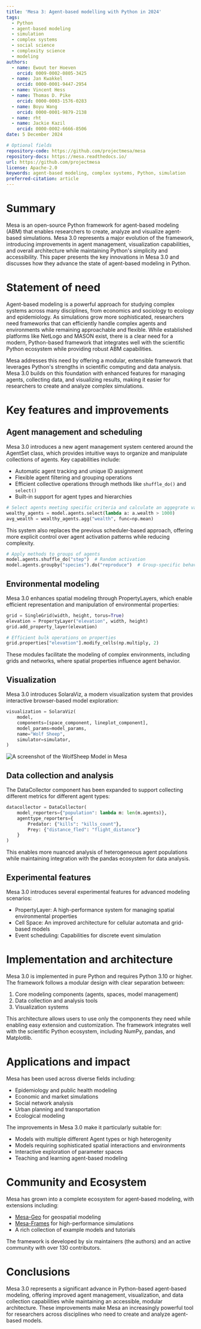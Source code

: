 ```yaml
---
title: 'Mesa 3: Agent-based modelling with Python in 2024'
tags:
  - Python
  - agent-based modeling
  - simulation
  - complex systems
  - social science
  - complexity science
  - modeling
authors:
  - name: Ewout ter Hoeven
    orcid: 0009-0002-0805-3425
  - name: Jan Kwakkel
    orcid: 0000-0001-9447-2954
  - name: Vincent Hess
  - name: Thomas D. Pike
    orcid: 0000-0003-1576-0283
  - name: Boyu Wang
    orcid: 0000-0001-9879-2138
  - name: rht
  - name: Jackie Kazil
    orcid: 0000-0002-6666-8506
date: 5 December 2024

# Optional fields
repository-code: https://github.com/projectmesa/mesa
repository-docs: https://mesa.readthedocs.io/
url: https://github.com/projectmesa
license: Apache-2.0
keywords: agent-based modeling, complex systems, Python, simulation
preferred-citation: article
---
```


# Summary
Mesa is an open-source Python framework for agent-based modeling (ABM) that enables researchers to create, analyze and visualize agent-based simulations. Mesa 3.0 represents a major evolution of the framework, introducing improvements in agent management, visualization capabilities, and overall architecture while maintaining Python's simplicity and accessibility. This paper presents the key innovations in Mesa 3.0 and discusses how they advance the state of agent-based modeling in Python.

# Statement of need
Agent-based modeling is a powerful approach for studying complex systems across many disciplines, from economics and sociology to ecology and epidemiology. As simulations grow more sophisticated, researchers need frameworks that can efficiently handle complex agents and environments while remaining approachable and flexible. While established platforms like NetLogo and MASON exist, there is a clear need for a modern, Python-based framework that integrates well with the scientific Python ecosystem while providing robust ABM capabilities.

Mesa addresses this need by offering a modular, extensible framework that leverages Python's strengths in scientific computing and data analysis. Mesa 3.0 builds on this foundation with enhanced features for managing agents, collecting data, and visualizing results, making it easier for researchers to create and analyze complex simulations.

# Key features and improvements
## Agent management and scheduling
Mesa 3.0 introduces a new agent management system centered around the AgentSet class, which provides intuitive ways to organize and manipulate collections of agents. Key capabilities include:

- Automatic agent tracking and unique ID assignment
- Flexible agent filtering and grouping operations
- Efficient collective operations through methods like `shuffle_do()` and `select()`
- Built-in support for agent types and hierarchies

```python
# Select agents meeting specific criteria and calculate an aggegrate value
wealthy_agents = model.agents.select(lambda a: a.wealth > 1000)
avg_wealth = wealthy_agents.agg("wealth", func=np.mean)
```

This system also replaces the previous scheduler-based approach, offering more explicit control over agent activation patterns while reducing complexity.

```python
# Apply methods to groups of agents
model.agents.shuffle_do("step")  # Random activation
model.agents.groupby("species").do("reproduce")  # Group-specific behaviors
```

## Environmental modeling
Mesa 3.0 enhances spatial modeling through PropertyLayers, which enable efficient representation and manipulation of environmental properties:

```python
grid = SingleGrid(width, height, torus=True)
elevation = PropertyLayer("elevation", width, height)
grid.add_property_layer(elevation)

# Efficient bulk operations on properties
grid.properties["elevation"].modify_cells(np.multiply, 2)
```

These modules facilitate the modeling of complex environments, including grids and networks, where spatial properties influence agent behavior.

## Visualization
Mesa 3.0 introduces SolaraViz, a modern visualization system that provides interactive browser-based model exploration:

```python
visualization = SolaraViz(
    model,
    components=[space_component, lineplot_component],
    model_params=model_params,
    name="Wolf Sheep",
    simulator=simulator,
)
```

![A screenshot of the WolfSheep Model in Mesa](../docs/images/wolf_sheep.png)

## Data collection and analysis
The DataCollector component has been expanded to support collecting different metrics for different agent types:

```python
datacollector = DataCollector(
    model_reporters={"population": lambda m: len(m.agents)},
    agenttype_reporters={
        Predator: {"kills": "kills_count"},
        Prey: {"distance_fled": "flight_distance"}
    }
)
```

This enables more nuanced analysis of heterogeneous agent populations while maintaining integration with the pandas ecosystem for data analysis.

## Experimental features
Mesa 3.0 introduces several experimental features for advanced modeling scenarios:

- PropertyLayer: A high-performance system for managing spatial environmental properties
- Cell Space: An improved architecture for cellular automata and grid-based models
- Event scheduling: Capabilities for discrete event simulation

# Implementation and architecture
Mesa 3.0 is implemented in pure Python and requires Python 3.10 or higher. The framework follows a modular design with clear separation between:

1. Core modeling components (agents, spaces, model management)
2. Data collection and analysis tools
3. Visualization systems

This architecture allows users to use only the components they need while enabling easy extension and customization. The framework integrates well with the scientific Python ecosystem, including NumPy, pandas, and Matplotlib.

# Applications and impact
Mesa has been used across diverse fields including:

- Epidemiology and public health modeling
- Economic and market simulations
- Social network analysis
- Urban planning and transportation
- Ecological modeling

The improvements in Mesa 3.0 make it particularly suitable for:

- Models with multiple different Agent types or high heterogenity
- Models requiring sophisticated spatial interactions and environments
- Interactive exploration of parameter spaces
- Teaching and learning agent-based modeling

# Community and Ecosystem
Mesa has grown into a complete ecosystem for agent-based modeling, with extensions including:
- [Mesa-Geo](https://github.com/projectmesa/mesa-geo) for geospatial modeling
- [Mesa-Frames](https://github.com/projectmesa/mesa-frames) for high-performance simulations
- A rich collection of example models and tutorials

The framework is developed by six maintainers (the authors) and an active community with over 130 contributors.

# Conclusions
Mesa 3.0 represents a significant advance in Python-based agent-based modeling, offering improved agent management, visualization, and data collection capabilities while maintaining an accessible, modular architecture. These improvements make Mesa an increasingly powerful tool for researchers across disciplines who need to create and analyze agent-based models.

